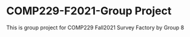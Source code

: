 # COMP229-F2021-Group Project

This is group project for COMP229 Fall2021 Survey Factory by Group 8

